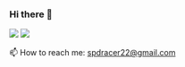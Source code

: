 ### Hi there 👋

[![](https://img.shields.io/badge/-@spdracer22-%23181717?style=flat-square&logo=github)](https://github.com/spdracer22)
[![](https://img.shields.io/badge/-Justin%20Rodriguez-blue?style=flat-square&logo=Linkedin&logoColor=white&link=https://www.linkedin.com/in/justinmrodriguez/)](https://www.linkedin.com/in/justinmrodriguez/)

📫 How to reach me: spdracer22@gmail.com

<!-- [![Justin's GitHub stats](https://github-readme-stats.vercel.app/api?username=spdracer22&count_private=true)](https://github.com/anuraghazra/github-readme-stats) -->

<!--
**spdracer22/spdracer22** is a ✨ _special_ ✨ repository because its `README.md` (this file) appears on your GitHub profile.

Here are some ideas to get you started:

- 🔭 I’m currently working on ...
- 🌱 I’m currently learning ...
- 👯 I’m looking to collaborate on ...
- 🤔 I’m looking for help with ...
- 💬 Ask me about ...
- 📫 How to reach me: ...
- 😄 Pronouns: ...
- ⚡ Fun fact: ...
-->
